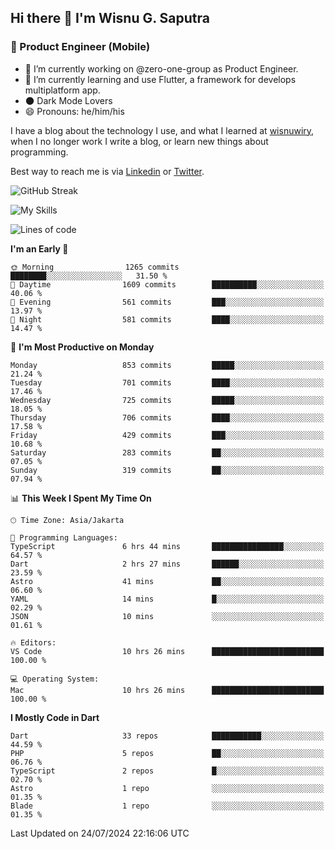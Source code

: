 ## Hi there 👋 I'm Wisnu G. Saputra

### :mobile_phone_off: Product Engineer (Mobile)

- 🔭 I’m currently working on @zero-one-group as Product Engineer.
- 🌱 I’m currently learning and use Flutter, a framework for develops multiplatform app.
- 🌑 Dark Mode Lovers
- 😄 Pronouns: he/him/his

I have a blog about the technology I use, and what I learned at [wisnuwiry](https://wisnuwiry.space/), when I no longer work I write a blog, or learn new things about programming.

Best way to reach me is via [Linkedin](https://www.linkedin.com/in/wisnu-saputra/) or [Twitter](https://twitter.com/wisnuwiry).

![GitHub Streak](https://streak-stats.demolab.com?user=wisnuwiry&theme=dark&hide_border=true)

![My Skills](https://skillicons.dev/icons?i=dart,flutter,kotlin,swift,go,js,css,neovim,git,linux&perline=5)

<!--START_SECTION:waka-->
![Lines of code](https://img.shields.io/badge/From%20Hello%20World%20I%27ve%20Written-5.8%20million%20lines%20of%20code-blue)

**I'm an Early 🐤** 

```text
🌞 Morning                1265 commits        ████████░░░░░░░░░░░░░░░░░   31.50 % 
🌆 Daytime                1609 commits        ██████████░░░░░░░░░░░░░░░   40.06 % 
🌃 Evening                561 commits         ███░░░░░░░░░░░░░░░░░░░░░░   13.97 % 
🌙 Night                  581 commits         ████░░░░░░░░░░░░░░░░░░░░░   14.47 % 
```
📅 **I'm Most Productive on Monday** 

```text
Monday                   853 commits         █████░░░░░░░░░░░░░░░░░░░░   21.24 % 
Tuesday                  701 commits         ████░░░░░░░░░░░░░░░░░░░░░   17.46 % 
Wednesday                725 commits         █████░░░░░░░░░░░░░░░░░░░░   18.05 % 
Thursday                 706 commits         ████░░░░░░░░░░░░░░░░░░░░░   17.58 % 
Friday                   429 commits         ███░░░░░░░░░░░░░░░░░░░░░░   10.68 % 
Saturday                 283 commits         ██░░░░░░░░░░░░░░░░░░░░░░░   07.05 % 
Sunday                   319 commits         ██░░░░░░░░░░░░░░░░░░░░░░░   07.94 % 
```


📊 **This Week I Spent My Time On** 

```text
🕑︎ Time Zone: Asia/Jakarta

💬 Programming Languages: 
TypeScript               6 hrs 44 mins       ████████████████░░░░░░░░░   64.57 % 
Dart                     2 hrs 27 mins       ██████░░░░░░░░░░░░░░░░░░░   23.59 % 
Astro                    41 mins             ██░░░░░░░░░░░░░░░░░░░░░░░   06.60 % 
YAML                     14 mins             █░░░░░░░░░░░░░░░░░░░░░░░░   02.29 % 
JSON                     10 mins             ░░░░░░░░░░░░░░░░░░░░░░░░░   01.61 % 

🔥 Editors: 
VS Code                  10 hrs 26 mins      █████████████████████████   100.00 % 

💻 Operating System: 
Mac                      10 hrs 26 mins      █████████████████████████   100.00 % 
```

**I Mostly Code in Dart** 

```text
Dart                     33 repos            ███████████░░░░░░░░░░░░░░   44.59 % 
PHP                      5 repos             ██░░░░░░░░░░░░░░░░░░░░░░░   06.76 % 
TypeScript               2 repos             █░░░░░░░░░░░░░░░░░░░░░░░░   02.70 % 
Astro                    1 repo              ░░░░░░░░░░░░░░░░░░░░░░░░░   01.35 % 
Blade                    1 repo              ░░░░░░░░░░░░░░░░░░░░░░░░░   01.35 % 
```




 Last Updated on 24/07/2024 22:16:06 UTC
<!--END_SECTION:waka-->
